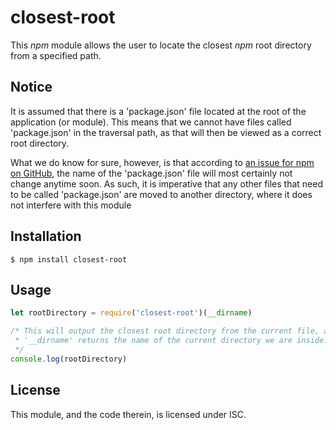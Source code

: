 # closest-root

This *npm* module allows the user to locate the closest *npm* root directory 
from a specified path.

## Notice

It is assumed that there is a 'package.json' file located at the root of the 
application (or module). This means that we cannot have files called 
'package.json' in the traversal path, as that will then be viewed as a correct 
root directory.

What we do know for sure, however, is that according to 
[an issue for npm on GitHub](https://github.com/npm/npm/issues/8222), the name 
of the 'package.json' file will most certainly not change anytime soon. As such, 
it is imperative that any other files that need to be called 'package.json' are 
moved to another directory, where it does not interfere with this module

## Installation

```
$ npm install closest-root
```

## Usage

```javascript
let rootDirectory = require('closest-root')(__dirname)

/* This will output the closest root directory from the current file, as 
 * '__dirname' returns the name of the current directory we are inside.
 */
console.log(rootDirectory)
```

## License

This module, and the code therein, is licensed under ISC.
